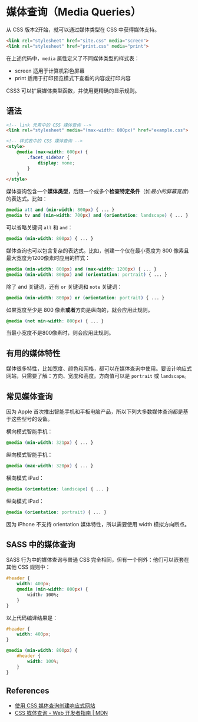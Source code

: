 # 媒体查询（Media Queries）

从 CSS 版本2开始，就可以通过媒体类型在 CSS 中获得媒体支持。

```html
<link rel="stylesheet" href="site.css" media="screen">
<link rel="stylesheet" href="print.css" media="print">
```

在上述代码中，`media` 属性定义了不同媒体类型的样式表：

* screen 适用于计算机彩色屏幕
* print 适用于打印预览模式下查看的内容或打印内容

CSS3 可以扩展媒体类型函数，并使用更精确的显示规则。

## 语法

```html
<!-- link 元素中的 CSS 媒体查询 -->
<link rel="stylesheet" media="(max-width: 800px)" href="example.css">

<!-- 样式表中的 CSS 媒体查询 -->
<style>
	@media (max-width: 600px) {
		.facet_sidebar {
			display: none;
		}
	}
</style>
```

媒体查询包含一个**媒体类型**，后跟一个或多个**检查特定条件**（如*最小的屏幕宽度*）的表达式。比如：

```css
@media all and (min-width: 800px) { ... }
@media tv and (min-width: 700px) and (orientation: landscape) { ... }
```

可以省略关键词 `all` 和 `and`：

```css
@media (min-width: 800px) { ... }
```

媒体查询也可以包含复杂的表达式。比如，创建一个仅在最小宽度为 800 像素且最大宽度为1200像素时应用的样式：

```css
@media (min-width: 800px) and (max-width: 1200px) { ... }
@media (min-width: 800px) and (orientation: portrait) { ... }
```

除了 and 关键词，还有 `or` 关键词和 `note` 关键词：

```css
@media (min-width: 800px) or (orientation: portrait) { ... }
```

如果宽度至少是 800 像素**或者**方向是纵向的，就会应用此规则。

```css
@media (not min-width: 800px) { ... }
```

当最小宽度不是800像素时，则会应用此规则。

## 有用的媒体特性

媒体很多特性，比如宽度、颜色和网格，都可以在媒体查询中使用。要设计响应式网站，只需要了解：方向、宽度和高度。方向值可以是 `portrait` 或 `landscape`。


## 常见媒体查询

因为 Apple 首次推出智能手机和平板电脑产品，所以下列大多数媒体查询都是基于这些型号的设备。

横向模式智能手机：
```css
@media (min-width: 321px) { ... }
```

纵向模式智能手机：
```css
@media (max-width: 320px) { ... }
```

横向模式 iPad：
```css
@media (orientation: landscape) { ... }
```

纵向模式 iPad：
```css
@media (orientation: portrait) { ... }
```

因为 iPhone 不支持 orientation 媒体特性，所以需要使用 width 模拟方向断点。

## SASS 中的媒体查询

SASS 行为中的媒体查询与普通 CSS 完全相同，但有一个例外：他们可以嵌套在其他 CSS 规则中：

```css
#header {
	width: 400px;
	@media (min-width: 800px) {
		width: 100%;
	}
}
```

以上代码编译结果是：

```css
#header {
	width: 400px;
}

@media (min-width: 800px) {
	#header {
		width: 100%;
	}
}
```



## References

* [使用 CSS 媒体查询创建响应式网站](http://www.ibm.com/developerworks/cn/web/wa-cssqueries/index.html)
* [CSS 媒体查询 - Web 开发者指南 | MDN](https://developer.mozilla.org/zh-CN/docs/Web/Guide/CSS/Media_queries)